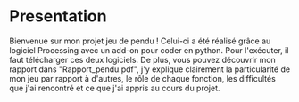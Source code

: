 # Presentation

Bienvenue sur mon projet jeu de pendu !
Celui-ci a été réalisé grâce au logiciel Processing avec un add-on pour coder en python.
Pour l'exécuter, il faut télécharger ces deux logiciels.
De plus, vous pouvez découvrir mon rapport dans "Rapport_pendu.pdf", j'y explique clairement la particularité de mon jeu par rapport à d'autres, le rôle de chaque fonction, les difficultés que j'ai rencontré et ce que j'ai appris au cours du projet.